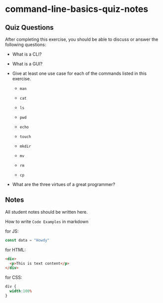 # command-line-basics-quiz-notes

## Quiz Questions

After completing this exercise, you should be able to discuss or answer the following questions:

- What is a CLI?

- What is a GUI?

- Give at least one use case for each of the commands listed in this exercise.
  - `man`

  - `cat`

  - `ls`

  - `pwd`

  - `echo`

  - `touch`

  - `mkdir`

  - `mv`

  - `rm`

  - `cp`

- What are the three virtues of a great programmer?


## Notes

All student notes should be written here.


How to write `Code Examples` in markdown

for JS:
```javascript
const data = "Howdy"
```

for HTML:
```html
<div>
  <p>This is text content</p>
</div>
```

for CSS:
```css
div {
  width:100%
}
```
